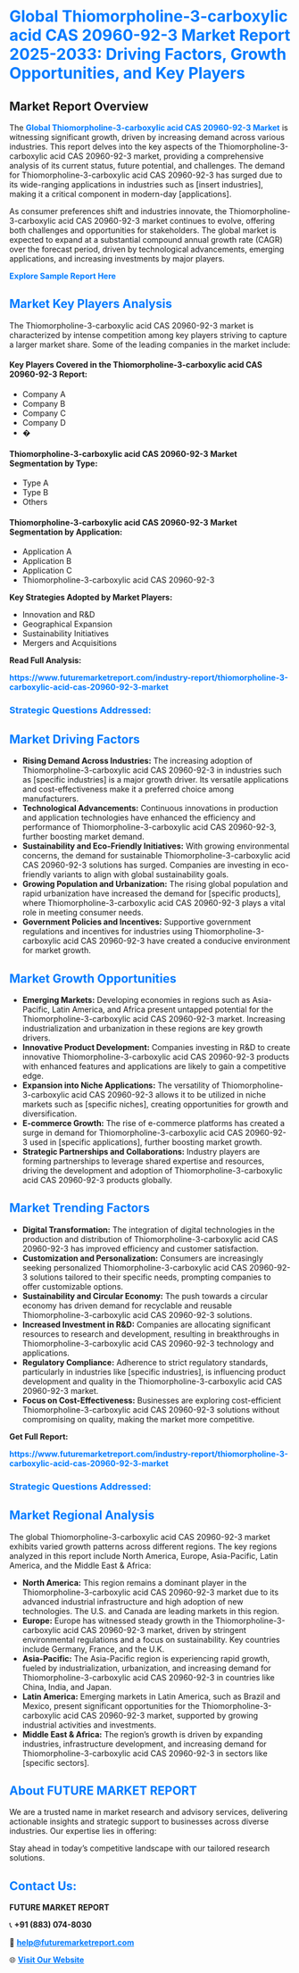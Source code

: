 <h1 style="color: #007BFF;">Global Thiomorpholine-3-carboxylic acid CAS 20960-92-3 Market Report 2025-2033: Driving Factors, Growth Opportunities, and Key Players</h1>

<section id="overview">
<h2>Market Report Overview</h2>
<p>The <a href="https://www.futuremarketreport.com/industry-report/thiomorpholine-3-carboxylic-acid-cas-20960-92-3-market" style="color: #007BFF; text-decoration: none;"><strong>Global Thiomorpholine-3-carboxylic acid CAS 20960-92-3 Market</strong></a> is witnessing significant growth, driven by increasing demand across various industries. This report delves into the key aspects of the Thiomorpholine-3-carboxylic acid CAS 20960-92-3 market, providing a comprehensive analysis of its current status, future potential, and challenges. The demand for Thiomorpholine-3-carboxylic acid CAS 20960-92-3 has surged due to its wide-ranging applications in industries such as [insert industries], making it a critical component in modern-day [applications].</p>
<p>As consumer preferences shift and industries innovate, the Thiomorpholine-3-carboxylic acid CAS 20960-92-3 market continues to evolve, offering both challenges and opportunities for stakeholders. The global market is expected to expand at a substantial compound annual growth rate (CAGR) over the forecast period, driven by technological advancements, emerging applications, and increasing investments by major players.</p>
</section>

<section id="overview">
<p><a href="https://www.futuremarketreport.com/request-sample/reportId=121627" style="color: #007BFF; text-decoration: none;"><strong>Explore Sample Report Here</strong></a></p>
</section>

<section id="key-players">
<h2 style="color: #007BFF;">Market Key Players Analysis</h2>
<p>The Thiomorpholine-3-carboxylic acid CAS 20960-92-3 market is characterized by intense competition among key players striving to capture a larger market share. Some of the leading companies in the market include:</p>
<h4>Key Players Covered in the Thiomorpholine-3-carboxylic acid CAS 20960-92-3 Report:</h4>
<ul><li>Company A</li><li>Company B</li><li>Company C</li><li>Company D</li><li>�</li></ul>
<h4>Thiomorpholine-3-carboxylic acid CAS 20960-92-3 Market Segmentation by Type:</h4>
<ul><li>Type A</li><li>Type B</li><li>Others</li></ul>

<h4>Thiomorpholine-3-carboxylic acid CAS 20960-92-3 Market Segmentation by Application:</h4>
<ul><li>Application A</li><li>Application B</li><li>Application C</li><li>Thiomorpholine-3-carboxylic acid CAS 20960-92-3</li></ul>
<p><strong>Key Strategies Adopted by Market Players:</strong></p>
<ul>
<li>Innovation and R&D</li>
<li>Geographical Expansion</li>
<li>Sustainability Initiatives</li>
<li>Mergers and Acquisitions</li>
</ul>
</section>

<section>
<p><strong>Read Full Analysis: </strong></p><a href="https://www.futuremarketreport.com/industry-report/thiomorpholine-3-carboxylic-acid-cas-20960-92-3-market" style="color: #007BFF; text-decoration: none;"><strong>https://www.futuremarketreport.com/industry-report/thiomorpholine-3-carboxylic-acid-cas-20960-92-3-market</strong></a>
<h3 style="color: #007BFF;">Strategic Questions Addressed:</h3>
</section>

<section id="driving-factors">
<h2 style="color: #007BFF;">Market Driving Factors</h2>
<ul>
<li><strong>Rising Demand Across Industries:</strong> The increasing adoption of Thiomorpholine-3-carboxylic acid CAS 20960-92-3 in industries such as [specific industries] is a major growth driver. Its versatile applications and cost-effectiveness make it a preferred choice among manufacturers.</li>
<li><strong>Technological Advancements:</strong> Continuous innovations in production and application technologies have enhanced the efficiency and performance of Thiomorpholine-3-carboxylic acid CAS 20960-92-3, further boosting market demand.</li>
<li><strong>Sustainability and Eco-Friendly Initiatives:</strong> With growing environmental concerns, the demand for sustainable Thiomorpholine-3-carboxylic acid CAS 20960-92-3 solutions has surged. Companies are investing in eco-friendly variants to align with global sustainability goals.</li>
<li><strong>Growing Population and Urbanization:</strong> The rising global population and rapid urbanization have increased the demand for [specific products], where Thiomorpholine-3-carboxylic acid CAS 20960-92-3 plays a vital role in meeting consumer needs.</li>
<li><strong>Government Policies and Incentives:</strong> Supportive government regulations and incentives for industries using Thiomorpholine-3-carboxylic acid CAS 20960-92-3 have created a conducive environment for market growth.</li>
</ul>
</section>

<section id="growth-opportunities">
<h2 style="color: #007BFF;">Market Growth Opportunities</h2>
<ul>
<li><strong>Emerging Markets:</strong> Developing economies in regions such as Asia-Pacific, Latin America, and Africa present untapped potential for the Thiomorpholine-3-carboxylic acid CAS 20960-92-3 market. Increasing industrialization and urbanization in these regions are key growth drivers.</li>
<li><strong>Innovative Product Development:</strong> Companies investing in R&D to create innovative Thiomorpholine-3-carboxylic acid CAS 20960-92-3 products with enhanced features and applications are likely to gain a competitive edge.</li>
<li><strong>Expansion into Niche Applications:</strong> The versatility of Thiomorpholine-3-carboxylic acid CAS 20960-92-3 allows it to be utilized in niche markets such as [specific niches], creating opportunities for growth and diversification.</li>
<li><strong>E-commerce Growth:</strong> The rise of e-commerce platforms has created a surge in demand for Thiomorpholine-3-carboxylic acid CAS 20960-92-3 used in [specific applications], further boosting market growth.</li>
<li><strong>Strategic Partnerships and Collaborations:</strong> Industry players are forming partnerships to leverage shared expertise and resources, driving the development and adoption of Thiomorpholine-3-carboxylic acid CAS 20960-92-3 products globally.</li>
</ul>
</section>

<section id="trending-factors">
<h2 style="color: #007BFF;">Market Trending Factors</h2>
<ul>
<li><strong>Digital Transformation:</strong> The integration of digital technologies in the production and distribution of Thiomorpholine-3-carboxylic acid CAS 20960-92-3 has improved efficiency and customer satisfaction.</li>
<li><strong>Customization and Personalization:</strong> Consumers are increasingly seeking personalized Thiomorpholine-3-carboxylic acid CAS 20960-92-3 solutions tailored to their specific needs, prompting companies to offer customizable options.</li>
<li><strong>Sustainability and Circular Economy:</strong> The push towards a circular economy has driven demand for recyclable and reusable Thiomorpholine-3-carboxylic acid CAS 20960-92-3 solutions.</li>
<li><strong>Increased Investment in R&D:</strong> Companies are allocating significant resources to research and development, resulting in breakthroughs in Thiomorpholine-3-carboxylic acid CAS 20960-92-3 technology and applications.</li>
<li><strong>Regulatory Compliance:</strong> Adherence to strict regulatory standards, particularly in industries like [specific industries], is influencing product development and quality in the Thiomorpholine-3-carboxylic acid CAS 20960-92-3 market.</li>
<li><strong>Focus on Cost-Effectiveness:</strong> Businesses are exploring cost-efficient Thiomorpholine-3-carboxylic acid CAS 20960-92-3 solutions without compromising on quality, making the market more competitive.</li>
</ul>
</section>

<section>
<p><strong>Get Full Report: </strong></p><a href="https://www.futuremarketreport.com/industry-report/thiomorpholine-3-carboxylic-acid-cas-20960-92-3-market" style="color: #007BFF; text-decoration: none;"><strong>https://www.futuremarketreport.com/industry-report/thiomorpholine-3-carboxylic-acid-cas-20960-92-3-market</strong></a>
<h3 style="color: #007BFF;">Strategic Questions Addressed:</h3>
</section>


<section id="regional-analysis">
<h2 style="color: #007BFF;">Market Regional Analysis</h2>
<p>The global Thiomorpholine-3-carboxylic acid CAS 20960-92-3 market exhibits varied growth patterns across different regions. The key regions analyzed in this report include North America, Europe, Asia-Pacific, Latin America, and the Middle East & Africa:</p>
<ul>
<li><strong>North America:</strong> This region remains a dominant player in the Thiomorpholine-3-carboxylic acid CAS 20960-92-3 market due to its advanced industrial infrastructure and high adoption of new technologies. The U.S. and Canada are leading markets in this region.</li>
<li><strong>Europe:</strong> Europe has witnessed steady growth in the Thiomorpholine-3-carboxylic acid CAS 20960-92-3 market, driven by stringent environmental regulations and a focus on sustainability. Key countries include Germany, France, and the U.K.</li>
<li><strong>Asia-Pacific:</strong> The Asia-Pacific region is experiencing rapid growth, fueled by industrialization, urbanization, and increasing demand for Thiomorpholine-3-carboxylic acid CAS 20960-92-3 in countries like China, India, and Japan.</li>
<li><strong>Latin America:</strong> Emerging markets in Latin America, such as Brazil and Mexico, present significant opportunities for the Thiomorpholine-3-carboxylic acid CAS 20960-92-3 market, supported by growing industrial activities and investments.</li>
<li><strong>Middle East & Africa:</strong> The region’s growth is driven by expanding industries, infrastructure development, and increasing demand for Thiomorpholine-3-carboxylic acid CAS 20960-92-3 in sectors like [specific sectors].</li>
</ul>
</section>

<footer>
<h2 style="color: #007BFF;">About FUTURE MARKET REPORT</h2>
<p>We are a trusted name in market research and advisory services, delivering actionable insights and strategic support to businesses across diverse industries. Our expertise lies in offering:</p>

<p>Stay ahead in today’s competitive landscape with our tailored research solutions.</p>

<h2 style="color: #007BFF;">Contact Us:</h2>
<p><strong>FUTURE MARKET REPORT</strong></p>
<p>📞 <strong>+91 (883) 074-8030</strong></p>
<p>📧 <strong><a href="mailto:help@futuremarketreport.com" style="color: #007BFF;">help@futuremarketreport.com</a></strong></p>
<p>🌐 <strong><a href="https://www.futuremarketreport.com/" style="color: #007BFF;">Visit Our Website</a></strong></p>
</footer>